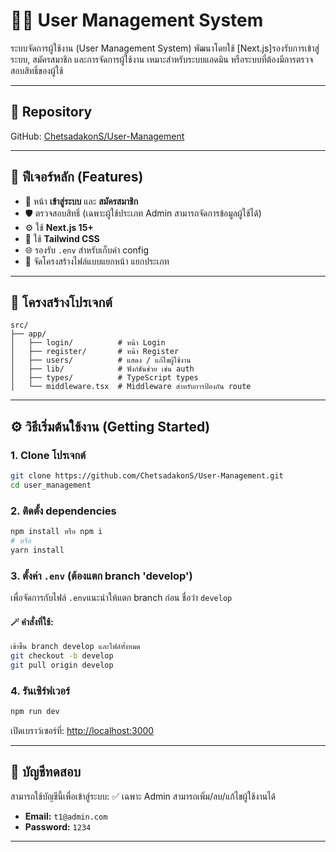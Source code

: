 # 🧑‍💼 User Management System

ระบบจัดการผู้ใช้งาน (User Management System) พัฒนาโดยใช้ [Next.js]รองรับการเข้าสู่ระบบ, สมัครสมาชิก และการจัดการผู้ใช้งาน เหมาะสำหรับระบบแอดมิน หรือระบบที่ต้องมีการตรวจสอบสิทธิ์ของผู้ใช้

---

## 🔗 Repository

GitHub: [ChetsadakonS/User-Management](https://github.com/ChetsadakonS/User-Management.git)

---

## 🚀 ฟีเจอร์หลัก (Features)

- 🔐 หน้า **เข้าสู่ระบบ** และ **สมัครสมาชิก**
- 🛡️ ตรวจสอบสิทธิ์ (เฉพาะผู้ใช้ประเภท Admin สามารถจัดการข้อมูลผู้ใช้ได้)
- ⚙️ ใช้ **Next.js 15+** 
- 🎨 ใช้ **Tailwind CSS**
- 🌐 รองรับ `.env` สำหรับเก็บค่า config
- 📂 จัดโครงสร้างไฟล์แบบแยกหน้า แยกประเภท

---

## 📁 โครงสร้างโปรเจกต์

```
src/
├── app/
│   ├── login/          # หน้า Login
│   ├── register/       # หน้า Register
│   ├── users/          # แสดง / แก้ไขผู้ใช้งาน
│   ├── lib/            # ฟังก์ชันช่วย เช่น auth
│   ├── types/          # TypeScript types
│   └── middleware.tsx  # Middleware สำหรับการป้องกัน route
```

---

## ⚙️ วิธีเริ่มต้นใช้งาน (Getting Started)

### 1. Clone โปรเจกต์

```bash
git clone https://github.com/ChetsadakonS/User-Management.git
cd user_management
```

### 2. ติดตั้ง dependencies

```bash
npm install หรือ npm i
# หรือ
yarn install
```

### 3. ตั้งค่า `.env` (ต้องแตก branch 'develop')

เพื่อจัดการกับไฟล์ `.env`แนะนำให้แตก branch ก่อน ชื่อว่า `develop`

#### 🪄 คำสั่งที่ใช้:

```bash
เข้าขึ้น branch develop และไฟล์ทั้งหมด
git checkout -b develop
git pull origin develop
```

### 4. รันเซิร์ฟเวอร์

```bash
npm run dev
```

เปิดเบราว์เซอร์ที่: [http://localhost:3000](http://localhost:3000)

---

## 🧪 บัญชีทดสอบ

สามารถใช้บัญชีนี้เพื่อเข้าสู่ระบบ:
✅ เฉพาะ Admin สามารถเพิ่ม/ลบ/แก้ไขผู้ใช้งานได้
- **Email:** `t1@admin.com`
- **Password:** `1234`


---


